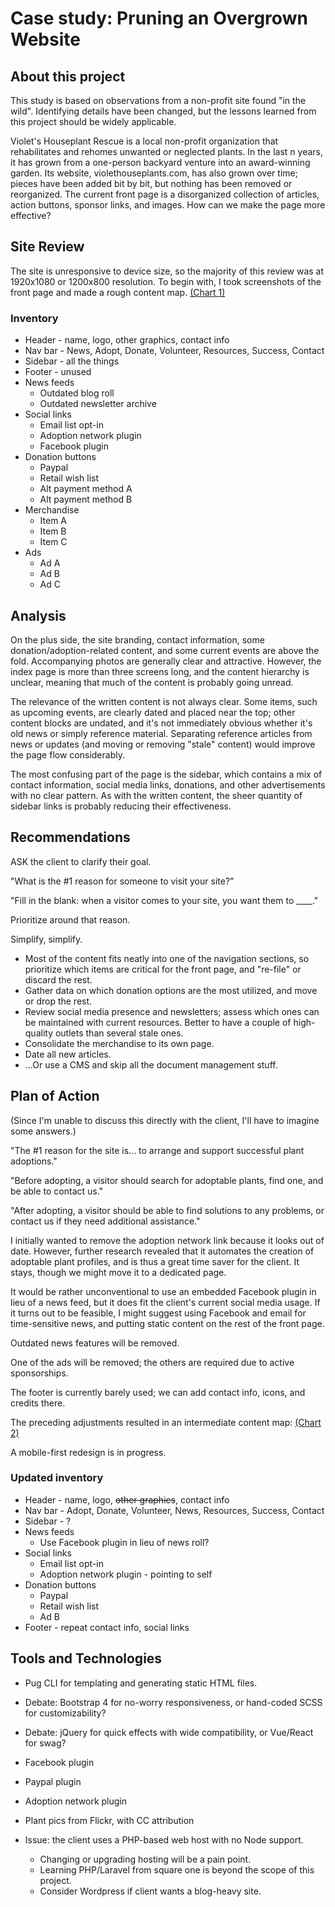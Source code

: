 # Case study: Pruning an Overgrown Website

## About this project

This study is based on observations from a non-profit site found "in the wild". Identifying details have been changed, but the lessons learned from this project should be widely applicable.

Violet's Houseplant Rescue is a local non-profit organization that rehabilitates and rehomes unwanted or neglected plants. In the last n years, it has grown from a one-person backyard venture into an award-winning garden.  Its website, violethouseplants.com, has also grown over time; pieces have been added bit by bit, but nothing has been removed or reorganized. The current front page is a disorganized collection of articles, action buttons, sponsor links, and images. How can we make the page more effective?

## Site Review

The site is unresponsive to device size, so the majority of this review was at 1920x1080 or 1200x800 resolution. To begin with, I took screenshots of the front page and made a rough content map.
[(Chart 1)](before-box-chart.png)

### Inventory
* Header - name, logo, other graphics, contact info
* Nav bar - News, Adopt, Donate, Volunteer, Resources, Success, Contact
* Sidebar - all the things
* Footer - unused
* News feeds
  * Outdated blog roll
  * Outdated newsletter archive
* Social links
  * Email list opt-in
  * Adoption network plugin
  * Facebook plugin
* Donation buttons
  * Paypal
  * Retail wish list
  * Alt payment method A
  * Alt payment method B
* Merchandise
  * Item A
  * Item B
  * Item C
* Ads
  * Ad A
  * Ad B
  * Ad C

## Analysis
On the plus side, the site branding, contact information, some donation/adoption-related content, and some current events are above the fold. Accompanying photos are generally clear and attractive. However, the index page is more than three screens long, and the content hierarchy is unclear, meaning that much of the content is probably going unread.

The relevance of the written content is not always clear. Some items, such as upcoming events, are clearly dated and placed near the top; other content blocks are undated, and it's not immediately obvious whether it's old news or simply reference material. Separating reference articles from news or updates (and moving or removing "stale" content) would improve the page flow considerably.

The most confusing part of the page is the sidebar, which contains a mix of contact information, social media links, donations, and other advertisements with no clear pattern. As with the written content, the sheer quantity of sidebar links is probably reducing their effectiveness.

## Recommendations

ASK the client to clarify their goal.

"What is the #1 reason for someone to visit your site?"

"Fill in the blank: when a visitor comes to your site, you want them to ____."

Prioritize around that reason.

Simplify, simplify. 
* Most of the content fits neatly into one of the navigation sections, so prioritize which items are critical for the front page, and "re-file" or discard the rest.
* Gather data on which donation options are the most utilized, and move or drop the rest.
* Review social media presence and newsletters; assess which ones can be maintained with current resources. Better to have a couple of high-quality outlets than several stale ones.
* Consolidate the merchandise to its own page.
* Date all new articles.
* ...Or use a CMS and skip all the document management stuff.

## Plan of Action
(Since I'm unable to discuss this directly with the client, I'll have to imagine some answers.)

"The #1 reason for the site is... to arrange and support successful plant adoptions."

"Before adopting, a visitor should search for adoptable plants, find one, and be able to contact us."

"After adopting, a visitor should be able to find solutions to any problems, or contact us if they need additional assistance."

I initially wanted to remove the adoption network link because it looks out of date. However, further research revealed that it automates the creation of adoptable plant profiles, and is thus a great time saver for the client. It stays, though we might move it to a dedicated page.

It would be rather unconventional to use an embedded Facebook plugin in lieu of a news feed, but it does fit the client's current social media usage. If it turns out to be feasible, I might suggest using Facebook and email for time-sensitive news, and putting static content on the rest of the front page.

Outdated news features will be removed.

One of the ads will be removed; the others are required due to active sponsorships.

The footer is currently barely used; we can add contact info, icons, and credits there.

The preceding adjustments resulted in an intermediate content map:
[(Chart 2)](after-box-chart.png)

A mobile-first redesign is in progress. 

### Updated inventory
* Header - name, logo, ~~other graphics~~, contact info
* Nav bar - Adopt, Donate, Volunteer, News, Resources, Success, Contact
* Sidebar - ?
* News feeds
  * Use Facebook plugin in lieu of news roll?
* Social links
  * Email list opt-in
  * Adoption network plugin - pointing to self
* Donation buttons
  * Paypal
  * Retail wish list
  * Ad B
* Footer - repeat contact info, social links

## Tools and Technologies
* Pug CLI for templating and generating static HTML files.
* Debate: Bootstrap 4 for no-worry responsiveness, or hand-coded SCSS for customizability?
* Debate: jQuery for quick effects with wide compatibility, or Vue/React for swag?
* Facebook plugin
* Paypal plugin
* Adoption network plugin
* Plant pics from Flickr, with CC attribution

* Issue: the client uses a PHP-based web host with no Node support.
  * Changing or upgrading hosting will be a pain point.
  * Learning PHP/Laravel from square one is beyond the scope of this project.
  * Consider Wordpress if client wants a blog-heavy site.
